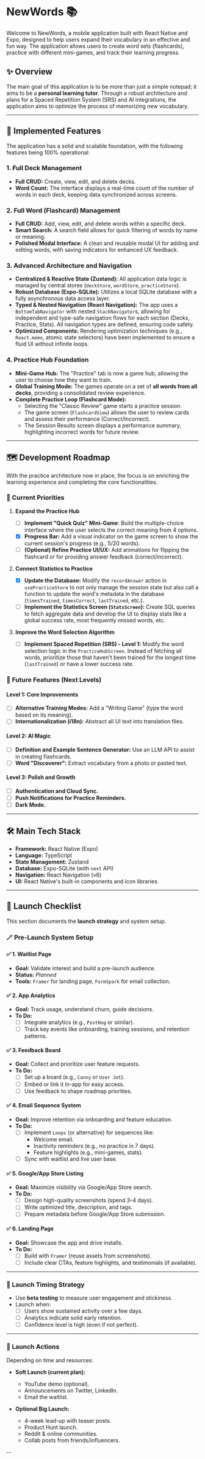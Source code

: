 # NewWords 📚

Welcome to NewWords, a mobile application built with React Native and Expo, designed to help users expand their vocabulary in an effective and fun way. The application allows users to create word sets (flashcards), practice with different mini-games, and track their learning progress.

## ✨ Overview

The main goal of this application is to be more than just a simple notepad; it aims to be a **personal learning tutor**. Through a robust architecture and plans for a Spaced Repetition System (SRS) and AI integrations, the application aims to optimize the process of memorizing new vocabulary.

---

## 🚀 Implemented Features

The application has a solid and scalable foundation, with the following features being 100% operational:

### 1. Full Deck Management

- **Full CRUD:** Create, view, edit, and delete decks.
- **Word Count:** The interface displays a real-time count of the number of words in each deck, keeping data synchronized across screens.

### 2. Full Word (Flashcard) Management

- **Full CRUD:** Add, view, edit, and delete words within a specific deck.
- **Smart Search:** A search field allows for quick filtering of words by name or meaning.
- **Polished Modal Interface:** A clean and reusable modal UI for adding and editing words, with saving indicators for enhanced UX feedback.

### 3. Advanced Architecture and Navigation

- **Centralized & Reactive State (Zustand):** All application data logic is managed by central stores (`deckStore`, `wordStore`, `practiceStore`).
- **Robust Database (Expo-SQLite):** Utilizes a local SQLite database with a fully asynchronous data access layer.
- **Typed & Nested Navigation (React Navigation):** The app uses a `BottomTabNavigator` with nested `StackNavigator`s, allowing for independent and type-safe navigation flows for each section (Decks, Practice, Stats). All navigation types are defined, ensuring code safety.
- **Optimized Components:** Rendering optimization techniques (e.g., `React.memo`, atomic state selectors) have been implemented to ensure a fluid UI without infinite loops.

### 4. Practice Hub Foundation

- **Mini-Game Hub:** The "Practice" tab is now a game hub, allowing the user to choose how they want to train.
- **Global Training Mode:** The games operate on a set of **all words from all decks**, providing a consolidated review experience.
- **Complete Practice Loop (Flashcard Mode):**
  - Selecting the "Classic Review" game starts a practice session.
  - The game screen (`FlashcardView`) allows the user to review cards and assess their performance (Correct/Incorrect).
  - The Session Results screen displays a performance summary, highlighting incorrect words for future review.

---

## 🗺️ Development Roadmap

With the practice architecture now in place, the focus is on enriching the learning experience and completing the core functionalities.

### 🎯 Current Priorities

1.  **Expand the Practice Hub**

    - [ ] **Implement "Quick Quiz" Mini-Game**: Build the multiple-choice interface where the user selects the correct meaning from 4 options.
    - [x] **Progress Bar:** Add a visual indicator on the game screen to show the current session's progress (e.g., 5/20 words).
    - [ ] **(Optional) Refine Practice UI/UX:** Add animations for flipping the flashcard or for providing answer feedback (correct/incorrect).

2.  **Connect Statistics to Practice**

    - [x] **Update the Database:** Modify the `recordAnswer` action in `usePracticeStore` to not only manage the session state but also call a function to update the word's metadata in the database (`timesTrained`, `timesCorrect`, `lastTrained`, etc.).
    - [ ] **Implement the Statistics Screen (`StatsScreen`):** Create SQL queries to fetch aggregate data and develop the UI to display stats like a global success rate, most frequently missed words, etc.

3.  **Improve the Word Selection Algorithm**
    - [ ] **Implement Spaced Repetition (SRS) - Level 1:** Modify the word selection logic in the `PracticeHubScreen`. Instead of fetching all words, prioritize those that haven't been trained for the longest time (`lastTrained`) or have a lower success rate.

### 🔮 Future Features (Next Levels)

#### Level 1: Core Improvements

- [ ] **Alternative Training Modes:** Add a "Writing Game" (type the word based on its meaning).
- [ ] **Internationalization (i18n):** Abstract all UI text into translation files.

#### Level 2: AI Magic

- [ ] **Definition and Example Sentence Generator:** Use an LLM API to assist in creating flashcards.
- [ ] **Word "Discoverer":** Extract vocabulary from a photo or pasted text.

#### Level 3: Polish and Growth

- [ ] **Authentication and Cloud Sync.**
- [ ] **Push Notifications for Practice Reminders.**
- [ ] **Dark Mode.**

---

## 🛠️ Main Tech Stack

- **Framework:** React Native (Expo)
- **Language:** TypeScript
- **State Management:** Zustand
- **Database:** Expo-SQLite (with `next` API)
- **Navigation:** React Navigation (v6)
- **UI:** React Native's built-in components and icon libraries.

---

## 🧭 Launch Checklist

This section documents the **launch strategy** and system setup.

### 🪄 Pre-Launch System Setup

#### ✅ 1. Waitlist Page

- **Goal:** Validate interest and build a pre-launch audience.
- **Status:** _Planned_
- **Tools:** `Framer` for landing page, `FormSpark` for email collection.

#### ✅ 2. App Analytics

- **Goal:** Track usage, understand churn, guide decisions.
- **To Do:**
  - [ ] Integrate analytics (e.g., `PostHog` or similar).
  - [ ] Track key events like onboarding, training sessions, and retention patterns.

#### ✅ 3. Feedback Board

- **Goal:** Collect and prioritize user feature requests.
- **To Do:**
  - [ ] Set up a board (e.g., `Canny` or `User Jot`).
  - [ ] Embed or link it in-app for easy access.
  - [ ] Use feedback to shape roadmap priorities.

#### ✅ 4. Email Sequence System

- **Goal:** Improve retention via onboarding and feature education.
- **To Do:**
  - [ ] Implement `Loops` (or alternative) for sequences like:
    - Welcome email.
    - Inactivity reminders (e.g., no practice in 7 days).
    - Feature highlights (e.g., mini-games, stats).
  - [ ] Sync with waitlist and live user base.

#### ✅ 5. Google/App Store Listing

- **Goal:** Maximize visibility via Google/App Store search.
- **To Do:**
  - [ ] Design high-quality screenshots (spend 3–4 days).
  - [ ] Write optimized title, description, and tags.
  - [ ] Prepare metadata before Google/App Store submission.

#### ✅ 6. Landing Page

- **Goal:** Showcase the app and drive installs.
- **To Do:**
  - [ ] Build with `Framer` (reuse assets from screenshots).
  - [ ] Include clear CTAs, feature highlights, and testimonials (if available).

---

### 🧪 Launch Timing Strategy

- Use **beta testing** to measure user engagement and stickiness.
- Launch when:
  - [ ] Users show sustained activity over a few days.
  - [ ] Analytics indicate solid early retention.
  - [ ] Confidence level is high (even if not perfect).

---

### 📣 Launch Actions

Depending on time and resources:

- **Soft Launch (current plan):**

  - YouTube demo (optional).
  - Announcements on Twitter, LinkedIn.
  - Email the waitlist.

- **Optional Big Launch:**
  - 4-week lead-up with teaser posts.
  - Product Hunt launch.
  - Reddit & online communities.
  - Collab posts from friends/influencers.

--
